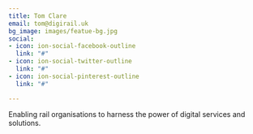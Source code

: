 ```yaml
---
title: Tom Clare
email: tom@digirail.uk
bg_image: images/featue-bg.jpg
social:
- icon: ion-social-facebook-outline
  link: "#"
- icon: ion-social-twitter-outline
  link: "#"
- icon: ion-social-pinterest-outline
  link: "#"

---
```

Enabling rail organisations to harness the power of digital services and solutions.